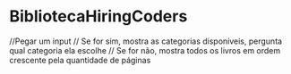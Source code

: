 # BibliotecaHiringCoders
//Pegar um input
// Se for sim, mostra as categorias disponíveis, pergunta qual categoria ela escolhe
// Se for não, mostra todos os livros em ordem crescente pela quantidade de páginas
